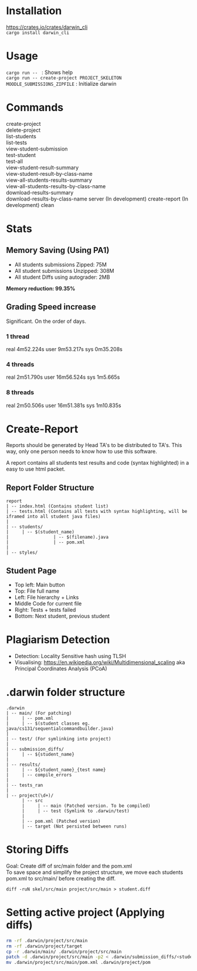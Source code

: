# Installation
https://crates.io/crates/darwin_cli  
`cargo install darwin_cli`

# Usage
`cargo run -- ` : Shows help  
`cargo run -- create-project PROJECT_SKELETON MOODLE_SUBMISSIONS_ZIPFILE` : Initialize darwin  

# Commands
create-project                           
delete-project                           
list-students                            
list-tests                               
view-student-submission                  
test-student                             
test-all                                 
view-student-result-summary              
view-student-result-by-class-name        
view-all-students-results-summary        
view-all-students-results-by-class-name  
download-results-summary                 
download-results-by-class-name 
server (In development)
create-report (In development)
clean

# Stats
## Memory Saving (Using PA1)
- All students submissions Zipped: 75M
- All student submissions Unzipped: 308M
- All student Diffs using autograder: 2MB

__Memory reduction: 99.35%__

## Grading Speed increase
Significant. On the order of days. 

### 1 thread
real    4m52.224s
user    9m53.217s
sys     0m35.208s

### 4 threads
real    2m51.790s
user    16m56.524s
sys     1m5.665s

### 8 threads
real    2m50.506s
user    16m51.381s
sys     1m10.835s

# Create-Report 
Reports should be generated by Head TA's to be distributed to TA's. This way, only one person needs to know how to use this software.   

A report contains all students test results and code (syntax highlighted) in a easy to use html packet. 

## Report Folder Structure
```verbatim
report
| -- index.html (Contains student list)
| -- tests.html (Contains all tests with syntax highlighting, will be iframed into all student java files)
|
| -- students/
|     | -- $(student_name)
|                 | -- $(filename).java
|                 | -- pom.xml
|
| -- styles/
```

## Student Page
- Top left: Main button
- Top: File full name
- Left: File hierarchy + Links
- Middle Code for current file
- Right: Tests + tests failed
- Bottom: Next student, previous student

# Plagiarism Detection
- Detection: Locality Sensitive hash using TLSH
- Visualising: https://en.wikipedia.org/wiki/Multidimensional_scaling aka Principal Coordinates Analysis (PCoA)

# .darwin folder structure
```verbatim
.darwin
| -- main/ (For patching)  
|     | -- pom.xml  
|     | -- $(student classes eg. java/cs131/sequentialcommandbuilder.java)  
|
| -- test/ (For symlinking into project)
|  
| -- submission_diffs/  
|     | -- ${student_name}  
|  
| -- results/  
|     | -- ${student_name}_{test name}  
|     | -- compile_errors  
|
| -- tests_ran
|  
| -- project(\d+)/  
      | -- src   
      |     | -- main (Patched version. To be compiled)  
      |     | -- test (Symlink to .darwin/test) 
      |  
      | -- pom.xml (Patched version)  
      | -- target (Not persisted between runs)  
```
# Storing Diffs
Goal: Create diff of src/main folder and the pom.xml  
To save space and simplify the project structure, we move each students pom.xml to src/main/ before creating the diff. 

`diff -ruN skel/src/main project/src/main > student.diff`

# Setting active project (Applying diffs)
``` bash
rm -rf .darwin/project/src/main
rm -rf .darwin/project/target
cp -r .darwin/main/ .darwin/project/src/main
patch -d .darwin/project/src/main -p2 < .darwin/submission_diffs/<student_diff>
mv .darwin/project/src/main/pom.xml .darwin/project/pom
```
